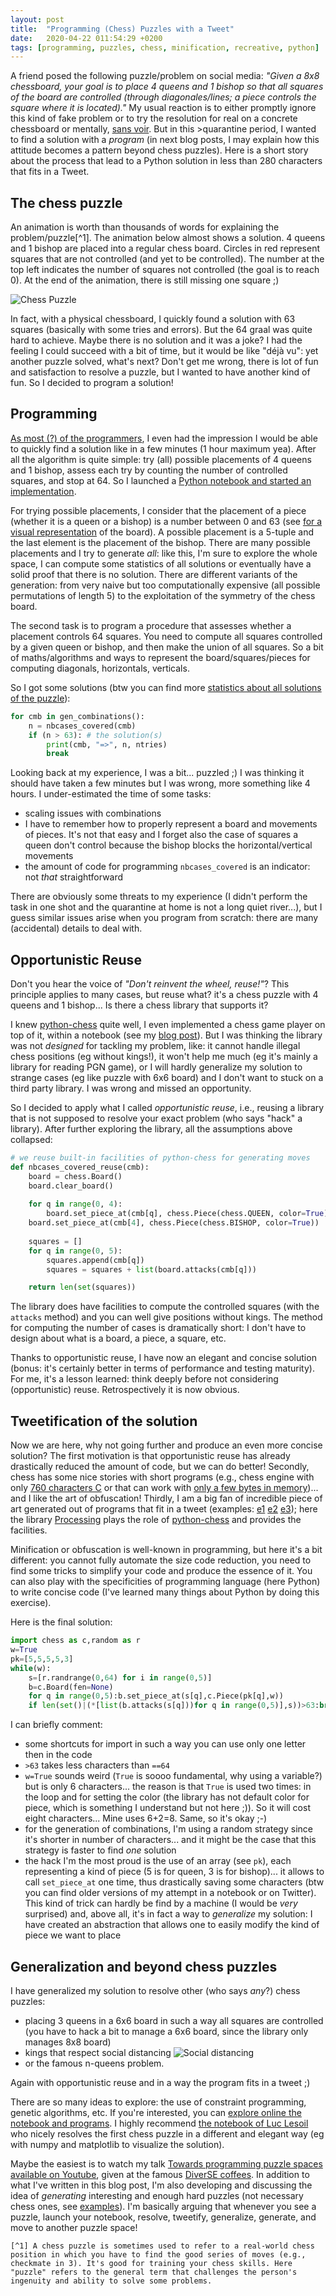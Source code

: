 ```yaml
---
layout: post
title:  "Programming (Chess) Puzzles with a Tweet"
date:   2020-04-22 011:54:29 +0200
tags: [programming, puzzles, chess, minification, recreative, python]
---
```


A friend posed the following puzzle/problem on social media: *"Given a 8x8 chessboard, your goal is to place 4 queens  and 1 bishop so that all squares of the board are controlled (through diagonales/lines; a piece controls the square where it is located)."* My usual reaction is to either promptly ignore this kind of fake problem or to try the resolution for real on a concrete chessboard or mentally, [sans voir](https://en.wikipedia.org/wiki/Blindfold_chess). But in this >quarantine period, I wanted to find a solution with a *program* (in next blog posts, I may explain how this attitude becomes a pattern beyond chess puzzles). Here is a short story about the process that lead to a Python solution in less than 280 characters that fits in a Tweet.

## The chess puzzle 

An animation is worth than thousands of words for explaining the problem/puzzle[^1]. The animation below almost shows a solution. 4 queens and 1 bishop are placed into a regular chess board. Circles in red represent squares that are not controlled (and yet to be controlled). The number at the top left indicates the number of squares not controlled (the goal is to reach 0). At the end of the animation, there is still missing one square ;) 



![Chess Puzzle](../assets/chesspuzzle.gif)

In fact, with a physical chessboard, I quickly found a solution with 63 squares (basically with some tries and errors). But the 64 graal was quite hard to achieve. Maybe there is no solution and it was a joke? I had the feeling I could succeed with a bit of time, but it would be like "déjà vu": yet another puzzle solved, what's next? Don't get me wrong, there is lot of fun and satisfaction to resolve a puzzle, but I wanted to have another kind of fun. So I decided to program a solution!   

## Programming 

[As most (?) of the programmers](https://en.wikipedia.org/wiki/Software_development_effort_estimation#Psychological_issues), I even had the impression I would be able to quickly find a solution like in a few minutes (1 hour maximum yea). After all the algorithm is quite simple: try (all) possible placements of 4 queens and 1 bishop, assess each try by counting the number of controlled squares, and stop at 64. So I launched a [Python notebook and started an implementation](https://github.com/acherm/progpuzzles/blob/master/ChessPuzzle.ipynb).  

For trying possible placements, I consider that the placement of a piece (whether it is a queen or a bishop) is a number between 0 and 63 (see [for a visual representation](https://www.chessprogramming.org/Efficient_Generation_of_Sliding_Piece_Attacks#Squares_and_Bitindex) of the board). A possible placement is a 5-tuple and the last element is the placement of the bishop. There are many possible placements and I try to generate *all*: like this, I'm sure to explore the whole space, I can compute some statistics of all solutions or eventually have a solid proof that there is no solution. There are different variants of the generation: from very naive but too computationally expensive (all possible permutations of length 5) to the exploitation of the symmetry of the chess board.   

The second task is to program a procedure that assesses whether a placement controls 64 squares. You need to compute all squares controlled by a given queen or bishop, and then make the union of all squares. So a bit of maths/algorithms and ways to represent the board/squares/pieces for computing diagonals, horizontals, verticals.

So I got some solutions (btw you can find more [statistics about all solutions of the puzzle](https://github.com/acherm/progpuzzles/blob/master/ChessPuzzle.ipynb)): 

```python
for cmb in gen_combinations():
    n = nbcases_covered(cmb)
    if (n > 63): # the solution(s)
        print(cmb, "=>", n, ntries)
        break
```

Looking back at my experience, I was a bit... puzzled ;) I was thinking it should have taken a few minutes but I was wrong, more something like 4 hours. I under-estimated the time of some tasks:

* scaling issues with combinations
* I have to remember how to properly represent a board and movements of pieces. It's not that easy and I forget also the case of squares a queen don't control because the bishop blocks the horizontal/vertical movements
* the amount of code for programming `nbcases_covered` is an indicator: not *that* straightforward

There are obviously some threats to my experience (I didn't perform the task in one shot and the quarantine at home is not a long quiet river...), but I guess similar issues arise when you program from scratch: there are many (accidental) details to deal with. 

## Opportunistic Reuse

Don't you hear the voice of *"Don't reinvent the wheel, reuse!"*? This principle applies to many cases, but reuse what? it's a chess puzzle with 4 queens and 1 bishop... Is there a chess library that supports it?

I knew [python-chess](http://python-chess.readthedocs.io/) quite well, I even implemented a chess game player on top of it, within a notebook (see my [blog post](http://blog.mathieuacher.com/JupyterChess/)). But I was thinking the library was not *designed* for tackling my problem, like: it cannot handle illegal chess positions (eg without kings!), it won't help me much (eg it's mainly a library for reading PGN game), or I will hardly generalize my solution to strange cases (eg like puzzle with 6x6 board) and I don't want to stuck on a third party library. I was wrong and missed an opportunity. 

So I decided to apply what I called *opportunistic reuse*, i.e., reusing a library that is not supposed to resolve your exact problem (who says "hack" a library). After further exploring the library, all the assumptions above collapsed:

```python
# we reuse built-in facilities of python-chess for generating moves
def nbcases_covered_reuse(cmb):
    board = chess.Board() 
    board.clear_board()
  
    for q in range(0, 4):
        board.set_piece_at(cmb[q], chess.Piece(chess.QUEEN, color=True))
    board.set_piece_at(cmb[4], chess.Piece(chess.BISHOP, color=True))  
    
    squares = []
    for q in range(0, 5):
        squares.append(cmb[q])
        squares = squares + list(board.attacks(cmb[q]))

    return len(set(squares))
```

The library does have facilities to compute the controlled squares (with the `attacks` method) and you can well give positions without kings. The method for computing the number of cases is dramatically short: I don't have to design about what is a board, a piece, a square, etc. 

Thanks to opportunistic reuse, I have now an elegant and concise solution (bonus: it's certainly better in terms of performance and testing maturity). For me, it's a lesson learned: think deeply before not considering (opportunistic) reuse. Retrospectively it is now obvious. 

## Tweetification of the solution

Now we are here, why not going further and produce an even more concise solution? The first motivation is that opportunistic reuse has already drastically reduced the amount of code, but we can do better! Secondly, chess has some nice stories with short programs (e.g., chess engine with only [760 characters C](https://en.wikipedia.org/wiki/International_Obfuscated_C_Code_Contest#Toledo_Nanochess) or that can work with [only a few bytes in memory](https://en.wikipedia.org/wiki/1K_ZX_Chess))... and I like the art of obfuscation! Thirdly, I am a big fan of incredible piece of art generated out of programs that fit in a tweet (examples: [e1](https://twitter.com/Hau_kun/status/1254709350813143040) [e2](https://twitter.com/yuruyurau/status/1254810004428750853) [e3](https://twitter.com/Hau_kun/status/1246082151017144320)); here the library [Processing](https://processing.org/) plays the role of [python-chess](http://python-chess.readthedocs.io/) and provides the facilities. 

Minification or obfuscation is well-known in programming, but here it's a bit different: you cannot fully automate the size code reduction, you need to find some tricks to simplify your code and produce the essence of it. You can also play with the specificities of programming language (here Python) to write concise code (I've learned many things about Python by doing this exercise). 

Here is the final solution:

```python
import chess as c,random as r
w=True
pk=[5,5,5,5,3]
while(w):
    s=[r.randrange(0,64) for i in range(0,5)]
    b=c.Board(fen=None)
    for q in range(0,5):b.set_piece_at(s[q],c.Piece(pk[q],w))
    if len(set()|(*[list(b.attacks(s[q]))for q in range(0,5)],s))>63:break
```

I can briefly comment:

* some shortcuts for import in such a way you can use only one letter then in the code
* `>63` takes less characters than `==64` 
* `w=True` sounds weird (`True` is soooo fundamental, why using a variable?) but is only 6 characters... the reason is that `True` is used two times: in the loop and for setting the color (the library has not default color for piece, which is something I understand but not here ;)). So it will cost eight characters... Mine uses 6+2=8. Same, so it's okay ;-) 
* for the generation of combinations, I'm using a random strategy since it's shorter in number of characters... and it might be the case that this strategy is faster to find *one* solution 
* the hack I'm the most proud is the use of an array (see `pk`), each representing a kind of piece (5 is for queen, 3 is for bishop)... it allows to call `set_piece_at` one time, thus drastically saving some characters (btw you can find older versions of my attempt in a notebook or on Twitter). This kind of trick can hardly be find by a machine (I would be *very* surprised) and, above all, it's in fact a way to *generalize* my solution: I have created an abstraction that allows one to easily modify the kind of piece we want to place 

## Generalization and beyond chess puzzles

I have generalized my solution to resolve other (who says *any*?) chess puzzles: 

* placing 3 queens in a 6x6 board in such a way all squares are controlled (you have to hack a bit to manage a 6x6 board, since the library only manages 8x8 board) 
* kings that respect social distancing ![Social distancing](../assets/kings-socialdistancing.png) 
* or the famous n-queens problem. 

Again with opportunistic reuse and in a way the program fits in a tweet ;) 

There are so many ideas to explore: the use of constraint programming, genetic algorithms, etc. If you're interested, you can [explore online the notebook and programs](https://github.com/acherm/progpuzzles/blob/master/minimality.ipynb). I highly recommend [the notebook of Luc Lesoil](https://github.com/acherm/progpuzzles/blob/master/Chess%20-%204%20queens%201%20bishop.ipynb) who nicely resolves the first chess puzzle in a different and elegant way (eg with numpy and matplotlib to visualize the solution). 

Maybe the easiest is to watch my talk [Towards programming puzzle spaces available on Youtube](https://youtu.be/oHEJJv7vUDw), given at the famous [DiverSE coffees](http://www.diverse-team.fr). In addition to what I've written in this blog post, I'm also developing and discussing the idea of *generating* interesting and enough hard puzzles (not necessary chess ones, see [examples](https://github.com/acherm/progpuzzles/blob/master/puzzlecoco.ipynb)). I'm basically arguing that whenever you see a puzzle, launch your notebook, resolve, tweetify, generalize, generate, and move to another puzzle space! 

```
[^1] A chess puzzle is sometimes used to refer to a real-world chess position in which you have to find the good series of moves (e.g., checkmate in 3). It's good for training your chess skills. Here "puzzle" refers to the general term that challenges the person's ingenuity and ability to solve some problems. 
```

 









 








  






